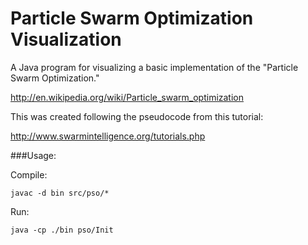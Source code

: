 Particle Swarm Optimization Visualization
=================

A Java program for visualizing a basic implementation of the "Particle Swarm Optimization."

http://en.wikipedia.org/wiki/Particle_swarm_optimization

This was created following the pseudocode from this tutorial:

http://www.swarmintelligence.org/tutorials.php

###Usage:

Compile: 
```Shell
javac -d bin src/pso/*
```

Run:
```Shell
java -cp ./bin pso/Init
```